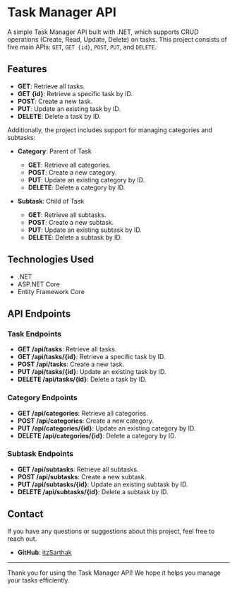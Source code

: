 # Task Manager API

A simple Task Manager API built with .NET, which supports CRUD operations (Create, Read, Update, Delete) on tasks. This project consists of five main APIs: `GET`, `GET {id}`, `POST`, `PUT`, and `DELETE`.


## Features

- **GET**: Retrieve all tasks.
- **GET {id}**: Retrieve a specific task by ID.
- **POST**: Create a new task.
- **PUT**: Update an existing task by ID.
- **DELETE**: Delete a task by ID.

Additionally, the project includes support for managing categories and subtasks:

- **Category**: Parent of Task
  - **GET**: Retrieve all categories.
  - **POST**: Create a new category.
  - **PUT**: Update an existing category by ID.
  - **DELETE**: Delete a category by ID.
  
- **Subtask**: Child of Task
  - **GET**: Retrieve all subtasks.
  - **POST**: Create a new subtask.
  - **PUT**: Update an existing subtask by ID.
  - **DELETE**: Delete a subtask by ID.

## Technologies Used

- .NET
- ASP.NET Core
- Entity Framework Core




## API Endpoints

### Task Endpoints

- **GET /api/tasks**: Retrieve all tasks.
- **GET /api/tasks/{id}**: Retrieve a specific task by ID.
- **POST /api/tasks**: Create a new task.
- **PUT /api/tasks/{id}**: Update an existing task by ID.
- **DELETE /api/tasks/{id}**: Delete a task by ID.

### Category Endpoints

- **GET /api/categories**: Retrieve all categories.
- **POST /api/categories**: Create a new category.
- **PUT /api/categories/{id}**: Update an existing category by ID.
- **DELETE /api/categories/{id}**: Delete a category by ID.

### Subtask Endpoints

- **GET /api/subtasks**: Retrieve all subtasks.
- **POST /api/subtasks**: Create a new subtask.
- **PUT /api/subtasks/{id}**: Update an existing subtask by ID.
- **DELETE /api/subtasks/{id}**: Delete a subtask by ID.




## Contact

If you have any questions or suggestions about this project, feel free to reach out.

- **GitHub**: [itzSarthak](https://github.com/itzSarthak)

---

Thank you for using the Task Manager API! We hope it helps you manage your tasks efficiently.
